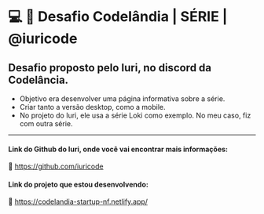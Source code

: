 # 💻 💜 Desafio Codelândia | SÉRIE | @iuricode

## Desafio proposto pelo Iuri, no discord da Codelância.

- Objetivo era desenvolver uma página informativa sobre a série.
- Criar tanto a versão desktop, como a mobile.
- No projeto do Iuri, ele usa a série Loki como exemplo. No meu caso, fiz com outra série.

_________

#### **Link do Github do Iuri, onde você vai encontrar mais informações:**

:link: https://github.com/iuricode

#### Link do projeto que estou desenvolvendo: 

🔗 https://codelandia-startup-nf.netlify.app/